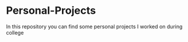 # Personal-Projects


In this repository you can find some personal projects I worked on during college 

